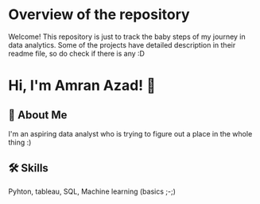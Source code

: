 # Overview of the repository

Welcome! This repository is just to track the baby steps of my journey in data analytics. Some of the projects have detailed description in their readme file, so do check if there is any :D

# Hi, I'm Amran Azad! 👋


## 🚀 About Me
I'm an aspiring data analyst who is trying to figure out a place in the whole thing :)


## 🛠 Skills
Pyhton, tableau, SQL, Machine learning (basics ;-;)

